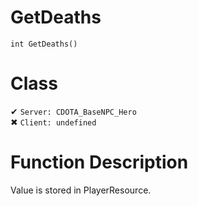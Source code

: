 # GetDeaths
```
int GetDeaths()
```
# Class
✔ `Server: CDOTA_BaseNPC_Hero`  
✖ `Client: undefined`  

# Function Description
Value is stored in PlayerResource.
